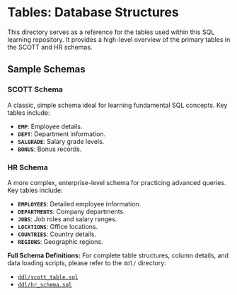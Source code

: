 # Tables: Database Structures

This directory serves as a reference for the tables used within this SQL learning repository. It provides a high-level overview of the primary tables in the SCOTT and HR schemas.

## Sample Schemas

### SCOTT Schema

A classic, simple schema ideal for learning fundamental SQL concepts. Key tables include:

- **`EMP`**: Employee details.
- **`DEPT`**: Department information.
- **`SALGRADE`**: Salary grade levels.
- **`BONUS`**: Bonus records.

### HR Schema

A more complex, enterprise-level schema for practicing advanced queries. Key tables include:

- **`EMPLOYEES`**: Detailed employee information.
- **`DEPARTMENTS`**: Company departments.
- **`JOBS`**: Job roles and salary ranges.
- **`LOCATIONS`**: Office locations.
- **`COUNTRIES`**: Country details.
- **`REGIONS`**: Geographic regions.

**Full Schema Definitions:** For complete table structures, column details, and data loading scripts, please refer to the `ddl/` directory:

- [`ddl/scott_table.sql`](ddl/scott_table.sql)
- [`ddl/hr_schema.sql`](ddl/hr_schema.sql)
